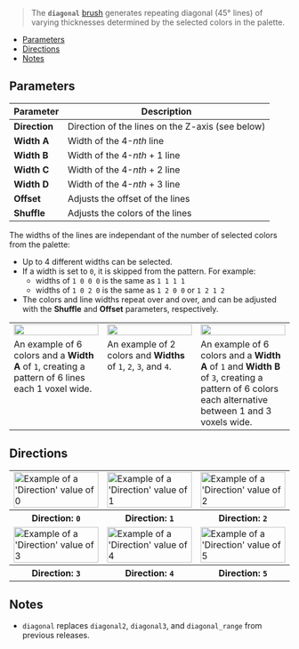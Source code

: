 > The **`diagonal`** [brush](Brush-Shaders) generates repeating diagonal (45° lines) of varying thicknesses determined by the selected colors in the palette.

<!-- TOC -->
- [Parameters](#parameters)
- [Directions](#directions)
- [Notes](#notes)

## Parameters

Parameter | Description
--------- | -----------
**Direction** | Direction of the lines on the Z-axis (see below)
**Width A** | Width of the 4-<em>nth</em> line
**Width B** | Width of the 4-<em>nth</em> + 1 line
**Width C** | Width of the 4-<em>nth</em> + 2 line
**Width D** | Width of the 4-<em>nth</em> + 3 line
**Offset** | Adjusts the offset of the lines
**Shuffle** | Adjusts the colors of the lines

The widths of the lines are independant of the number of selected colors from the palette:

- Up to 4 different widths can be selected.
- If a width is set to `0`, it is skipped from the pattern. For example:
	- widths of `1 0 0 0` is the same as `1 1 1 1`
	- widths of `1 0 2 0` is the same as `1 2 0 0` or `1 2 1 2`
- The colors and line widths repeat over and over, and can be adjusted with the **Shuffle** and **Offset** parameters, respectively.

<!-- SAMPLE diagonal examples 3 -->
<table>
	<tr>
		<td width="33.33%"><img width="100%" src="https://s3.amazonaws.com/misc.lachlanmcdonald.com/magicavoxel-shaders/0.11.0/diagonal_1_0_0_0.png" alt=""></td>
		<td width="33.33%"><img width="100%" src="https://s3.amazonaws.com/misc.lachlanmcdonald.com/magicavoxel-shaders/0.11.0/diagonal_1_2_3_4.png" alt=""></td>
		<td width="33.33%"><img width="100%" src="https://s3.amazonaws.com/misc.lachlanmcdonald.com/magicavoxel-shaders/0.11.0/diagonal_1_3_0_0.png" alt=""></td>
	</tr>
	<tr>
		<td valign="top">An example of 6 colors and a <strong>Width A</strong> of <code>1</code>, creating a pattern of 6 lines each 1 voxel wide.</td>
		<td valign="top">An example of 2 colors and <strong>Widths</strong> of <code>1</code>, <code>2</code>, <code>3</code>, and <code>4</code>.</td>
		<td valign="top">An example of 6 colors and a <strong>Width A</strong> of <code>1</code> and <strong>Width B</strong> of <code>3</code>, creating a pattern of 6 colors each alternative between 1 and 3 voxels wide.</td>
	</tr>
</table>
<!-- END -->

## Directions

<!-- SAMPLE diagonal directions 3 -->
<table>
	<tr>
		<td width="33.33%"><img width="100%" src="https://s3.amazonaws.com/misc.lachlanmcdonald.com/magicavoxel-shaders/0.10.4/diagonal3_direction0.png" alt="Example of a 'Direction' value of 0"></td>
		<td width="33.33%"><img width="100%" src="https://s3.amazonaws.com/misc.lachlanmcdonald.com/magicavoxel-shaders/0.10.4/diagonal3_direction1.png" alt="Example of a 'Direction' value of 1"></td>
		<td width="33.33%"><img width="100%" src="https://s3.amazonaws.com/misc.lachlanmcdonald.com/magicavoxel-shaders/0.10.4/diagonal3_direction2.png" alt="Example of a 'Direction' value of 2"></td>
	</tr>
	<tr>
		<th>Direction: <code>0</code></th>
		<th>Direction: <code>1</code></th>
		<th>Direction: <code>2</code></th>
	</tr>
	<tr>
		<td width="33.33%"><img width="100%" src="https://s3.amazonaws.com/misc.lachlanmcdonald.com/magicavoxel-shaders/0.10.4/diagonal3_direction3.png" alt="Example of a 'Direction' value of 3"></td>
		<td width="33.33%"><img width="100%" src="https://s3.amazonaws.com/misc.lachlanmcdonald.com/magicavoxel-shaders/0.10.4/diagonal3_direction4.png" alt="Example of a 'Direction' value of 4"></td>
		<td width="33.33%"><img width="100%" src="https://s3.amazonaws.com/misc.lachlanmcdonald.com/magicavoxel-shaders/0.10.4/diagonal3_direction5.png" alt="Example of a 'Direction' value of 5"></td>
	</tr>
	<tr>
		<th>Direction: <code>3</code></th>
		<th>Direction: <code>4</code></th>
		<th>Direction: <code>5</code></th>
	</tr>
</table>
<!-- END -->

## Notes

- `diagonal` replaces `diagonal2`, `diagonal3`, and `diagonal_range` from previous releases.
